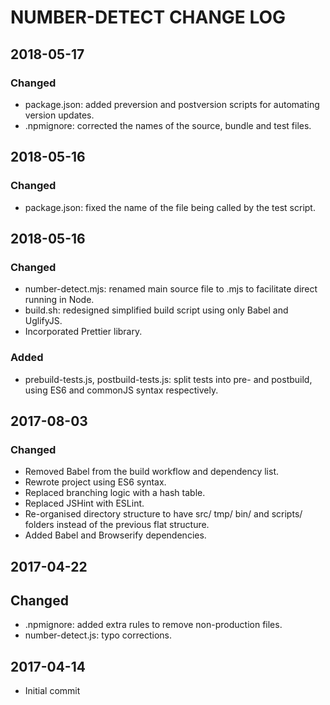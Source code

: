 <!-- @format -->

# NUMBER-DETECT CHANGE LOG

## 2018-05-17

### Changed

*   package.json: added preversion and postversion scripts for automating version updates.
*   .npmignore: corrected the names of the source, bundle and test files.

## 2018-05-16

### Changed

*   package.json: fixed the name of the file being called by the test script.

## 2018-05-16

### Changed

*   number-detect.mjs: renamed main source file to .mjs to facilitate direct running in Node.
*   build.sh: redesigned simplified build script using only Babel and UglifyJS.
*   Incorporated Prettier library.

### Added

*   prebuild-tests.js, postbuild-tests.js: split tests into pre- and postbuild, using ES6 and commonJS syntax respectively.

## 2017-08-03

### Changed

*   Removed Babel from the build workflow and dependency list.
*   Rewrote project using ES6 syntax.
*   Replaced branching logic with a hash table.
*   Replaced JSHint with ESLint.
*   Re-organised directory structure to have src/ tmp/ bin/ and scripts/ folders instead of the previous flat structure.
*   Added Babel and Browserify dependencies.

## 2017-04-22

## Changed

*   .npmignore: added extra rules to remove non-production files.
*   number-detect.js: typo corrections.

## 2017-04-14

*   Initial commit
